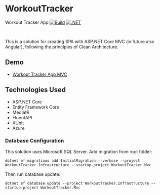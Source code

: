 # WorkoutTracker
Workout Tracker App
[![Build](https://github.com/Ethealoner/WorkoutTracker/actions/workflows/main_workouttrackermvc.yml/badge.svg)](https://github.com/Ethealoner/WorkoutTracker/actions/workflows/main_workouttrackermvc.yml/badge.svg)
[![.NET](https://github.com/Ethealoner/WorkoutTracker/actions/workflows/dotnetTests.yml/badge.svg)](https://github.com/Ethealoner/WorkoutTracker/actions/workflows/dotnetTests.yml)

<br/>

This is a solution for creating SPA with ASP.NET Core MVC (in future also Angular), following the principles of Clean Architecture.

## Demo

* [Workout Tracker App MVC](https://workouttrackermvc20230504155820.azurewebsites.net)

## Technologies Used

* ASP.NET Core
* Entity Framework Core
* MediatR
* FluentAPI
* XUnit
* Azure

### Database Configuration

This solution uses Microsoft SQL Server. Add migration from root folder:

`dotnet ef migrations add InitialMigration --verbose --project WorkoutTracker.Infrastructure --startup-project WorkoutTracker.Mvc`

Then run database update:

`dotnet ef database update --project WorkoutTracker.Infrastructure --startup-project WorkoutTracker.Mvc`
